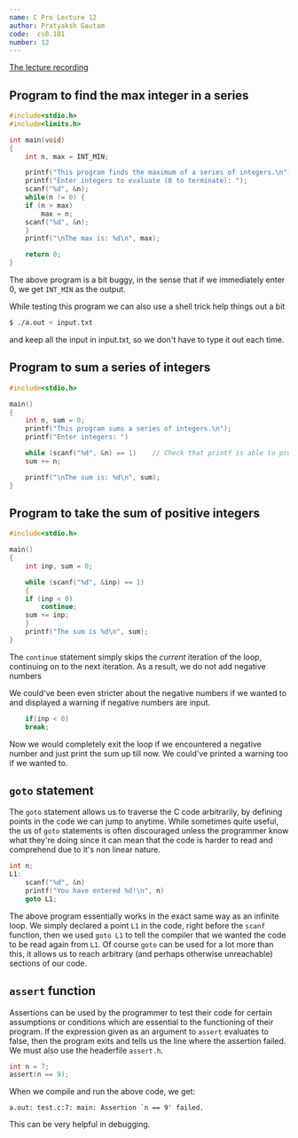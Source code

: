 ```yaml
---
name: C Pro Lecture 12
author: Pratyaksh Gautam
code:  cs0.101
number: 12
---
```

[The lecture recording](https://youtu.be/3sHAt8Ts-Bo)
## Program to find the max integer in a series

```c
#include<stdio.h>
#include<limits.h>

int main(void)
{
	int n, max = INT_MIN;

	printf("This program finds the maximum of a series of integers.\n");
	printf("Enter integers to evaluate (0 to terminate): ");
	scanf("%d", &n);
	while(n != 0) {
	if (n > max)
		max = n;
	scanf("%d", &n);
	}
	printf("\nThe max is: %d\n", max);

	return 0;
}
```

The above program is a bit buggy, in the sense that if we immediately enter 0, we get `INT_MIN` as the output.

While testing this program we can also use a shell trick help things out a bit
```bash
$ ./a.out < input.txt
```
and keep all the input in input.txt, so we don't have to type it out each time.

## Program to sum a series of integers

```c
#include<stdio.h>

main()
{
	int n, sum = 0;
	printf("This program sums a series of integers.\n");
	printf("Enter integers: ")

	while (scanf("%d", &n) == 1)    // Check that printf is able to properly take input
	sum += n;

	printf("\nThe sum is: %d\n", sum);
}
```

## Program to take the sum of positive integers

```c
#include<stdio.h>

main()
{
	int inp, sum = 0;

	while (scanf("%d", &inp) == 1)
	{
	if (inp < 0)
		continue;
	sum += inp;
	}
	printf("The sum is %d\n", sum);
}
```
The `continue` statement simply skips the *current* iteration of the loop, continuing on to the next iteration. As a result, we do not add negative numbers

We could've been even stricter about the negative numbers if we wanted to and displayed a warning if negative numbers are input.
```c
	if(inp < 0)
	break;
```

Now we would completely exit the loop if we encountered a negative number and just print the sum up till now.
We could've printed a warning too if we wanted to.

## `goto` statement

The `goto` statement allows us to traverse the C code arbitrarily, by defining points in the code we can jump to anytime.
While sometimes quite useful, the us of `goto` statements is often discouraged unless the programmer know what they're doing since it can mean that the code is harder to read and comprehend due to it's non linear nature.

```c
int n;
L1:
	scanf("%d", &n)
	printf("You have entered %d!\n", n)
	goto L1;
```

The above program essentially works in the exact same way as an infinite loop. We simply declared a point `L1` in the code, right before the `scanf` function,
then we used `goto L1` to tell the compiler that we wanted the code to be read again from `L1`. Of course `goto` can be used for a lot more than this,
it allows us to reach arbitrary (and perhaps otherwise unreachable) sections of our code.

## `assert` function

Assertions can be used by the programmer to test their code for certain assumptions or conditions which are essential to the functioning of their program.
If the expression given as an argument to `assert` evaluates to false, then the program exits and tells us the line where the assertion failed.
We must also use the headerfile `assert.h`.
```c
int n = 7;
assert(n == 9);
```

When we compile and run the above code, we get:
```
a.out: test.c:7: main: Assertion `n == 9' failed.
```
This can be very helpful in debugging.
